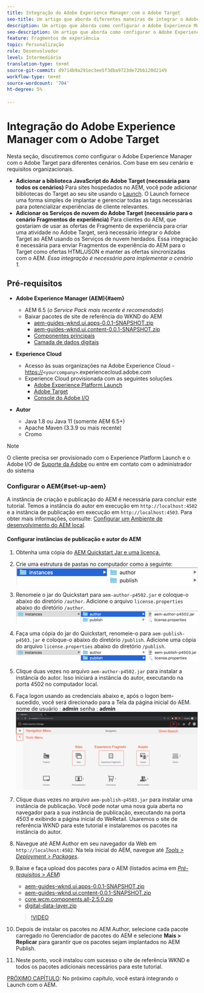 ```yaml
---
title: Integração do Adobe Experience Manager com o Adobe Target
seo-title: Um artigo que aborda diferentes maneiras de integrar o Adobe Experience Manager (AEM) ao Adobe Target para fornecer conteúdo personalizado.
description: Um artigo que aborda como configurar o Adobe Experience Manager com o Adobe Target para diferentes cenários.
seo-description: Um artigo que aborda como configurar o Adobe Experience Manager com o Adobe Target para diferentes cenários.
feature: Fragmentos de experiência
topic: Personalização
role: Desenvolvedor
level: Intermediário
translation-type: tm+mt
source-git-commit: d9714b9a291ec3ee5f3dba9723de72bb120d2149
workflow-type: tm+mt
source-wordcount: '704'
ht-degree: 5%

---
```



# Integração do Adobe Experience Manager com o Adobe Target

Nesta seção, discutiremos como configurar o Adobe Experience Manager com o Adobe Target para diferentes cenários. Com base em seu cenário e requisitos organizacionais.

* **Adicionar a biblioteca JavaScript do Adobe Target (necessária para todos os cenários)**
Para sites hospedados no AEM, você pode adicionar bibliotecas do Target ao seu site usando o  [Launch](https://docs.adobe.com/content/help/en/launch/using/overview.html). O Launch fornece uma forma simples de implantar e gerenciar todas as tags necessárias para potencializar experiências de cliente relevantes.
* **Adicionar os Serviços de nuvem do Adobe Target (necessário para o cenário Fragmentos de experiência)**
Para clientes do AEM, que gostariam de usar as ofertas de Fragmento de experiência para criar uma atividade no Adobe Target, será necessário integrar o Adobe Target ao AEM usando os Serviços de nuvem herdados. Essa integração é necessária para enviar Fragmentos de experiência do AEM para o Target como ofertas HTML/JSON e manter as ofertas sincronizadas com o AEM. 
*Essa integração é necessária para implementar o cenário 1.*

## Pré-requisitos

* **Adobe Experience Manager (AEM){#aem}**
   * AEM 6.5 (*o Service Pack mais recente é recomendado*)
   * Baixar pacotes de site de referência do WKND do AEM
      * [aem-guides-wknd.ui.apps-0.0.1-SNAPSHOT.zip](https://github.com/adobe/aem-guides-wknd/releases/download/archetype-18.1/aem-guides-wknd.ui.apps-0.0.1-SNAPSHOT.zip)
      * [aem-guides-wknd.ui.content-0.0.1-SNAPSHOT.zip](https://github.com/adobe/aem-guides-wknd/releases/download/archetype-18.1/aem-guides-wknd.ui.content-0.0.1-SNAPSHOT.zip)
      * [Componentes principais](https://github.com/adobe/aem-core-wcm-components/releases/download/core.wcm.components.reactor-2.5.0/core.wcm.components.all-2.5.0.zip)
      * [Camada de dados digitais](assets/implementation/digital-data-layer.zip)

* **Experience Cloud**
   * Acesso às suas organizações na Adobe Experience Cloud - <https://>`<yourcompany>`.experiencecloud.adobe.com
   * Experience Cloud provisionada com as seguintes soluções
      * [Adobe Experience Platform Launch](https://experiencecloud.adobe.com)
      * [Adobe Target](https://experiencecloud.adobe.com)
      * [Console do Adobe I/O](https://console.adobe.io)

* **Autor**
   * Java 1.8 ou Java 11 (somente AEM 6.5+)
   * Apache Maven (3.3.9 ou mais recente)
   * Cromo

>[!NOTE]
>
> O cliente precisa ser provisionado com o Experience Platform Launch e o Adobe I/O de [Suporte da Adobe](https://helpx.adobe.com/br/contact/enterprise-support.ec.html) ou entre em contato com o administrador do sistema

### Configurar o AEM{#set-up-aem}

A instância de criação e publicação do AEM é necessária para concluir este tutorial. Temos a instância do autor em execução em `http://localhost:4502` e a instância de publicação em execução em `http://localhost:4503`. Para obter mais informações, consulte: [Configurar um Ambiente de desenvolvimento do AEM local](https://helpx.adobe.com/experience-manager/kt/platform-repository/using/local-aem-dev-environment-article-setup.html).

#### Configurar instâncias de publicação e autor do AEM

1. Obtenha uma cópia do [AEM Quickstart Jar e uma licença.](https://helpx.adobe.com/experience-manager/6-5/sites/deploying/using/deploy.html#GettingtheSoftware)
2. Crie uma estrutura de pastas no computador como a seguinte:
   ![Estrutura da pasta](assets/implementation/aem-setup-1.png)
3. Renomeie o jar do Quickstart para `aem-author-p4502.jar` e coloque-o abaixo do diretório `/author`. Adicione o arquivo `license.properties` abaixo do diretório `/author`.
   ![Instância de autor do AEM](assets/implementation/aem-setup-author.png)
4. Faça uma cópia do jar do Quickstart, renomeie-o para `aem-publish-p4503.jar` e coloque-o abaixo do diretório `/publish`. Adicione uma cópia do arquivo `license.properties` abaixo do diretório `/publish`.
   ![Instância de publicação do AEM](assets/implementation/aem-setup-publish.png)
5. Clique duas vezes no arquivo `aem-author-p4502.jar` para instalar a instância do autor. Isso iniciará a instância do autor, executando na porta 4502 no computador local.
6. Faça logon usando as credenciais abaixo e, após o logon bem-sucedido, você será direcionado para a Tela da página inicial do AEM.
nome de usuário : **admin**
senha : **admin**
   ![Instância de publicação do AEM](assets/implementation/aem-author-home-page.png)
7. Clique duas vezes no arquivo `aem-publish-p4503.jar` para instalar uma instância de publicação. Você pode notar uma nova guia aberta no navegador para a sua instância de publicação, executando na porta 4503 e exibindo a página inicial do WeRetail. Usaremos o site de referência WKND para este tutorial e instalaremos os pacotes na instância do autor.
8. Navegue até AEM Author em seu navegador da Web em `http://localhost:4502`. Na tela inicial do AEM, navegue até *[Tools > Deployment > Packages](http://localhost:4502/crx/packmgr/index.jsp)*.
9. Baixe e faça upload dos pacotes para o AEM (listados acima em *[Pré-requisitos > AEM](#aem)*)
   * [aem-guides-wknd.ui.apps-0.0.1-SNAPSHOT.zip](https://github.com/adobe/aem-guides-wknd/releases/download/archetype-18.1/aem-guides-wknd.ui.apps-0.0.1-SNAPSHOT.zip)
   * [aem-guides-wknd.ui.content-0.0.1-SNAPSHOT.zip](https://github.com/adobe/aem-guides-wknd/releases/download/archetype-18.1/aem-guides-wknd.ui.content-0.0.1-SNAPSHOT.zip)
   * [core.wcm.components.all-2.5.0.zip](https://github.com/adobe/aem-core-wcm-components/releases/download/core.wcm.components.reactor-2.5.0/core.wcm.components.all-2.5.0.zip)
   * [digital-data-layer.zip](assets/implementation/digital-data-layer.zip)

   >[!VIDEO](https://video.tv.adobe.com/v/28377?quality=12&learn=on)
10. Depois de instalar os pacotes no AEM Author, selecione cada pacote carregado no Gerenciador de pacotes do AEM e selecione **Mais > Replicar** para garantir que os pacotes sejam implantados no AEM Publish.
11. Neste ponto, você instalou com sucesso o site de referência WKND e todos os pacotes adicionais necessários para este tutorial.

[PRÓXIMO CAPÍTULO](./using-launch-adobe-io.md): No próximo capítulo, você estará integrando o Launch com o AEM.
